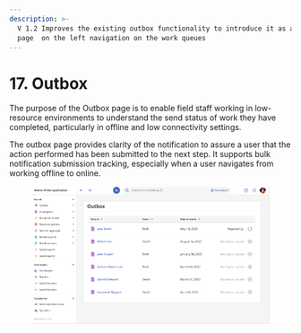 ```yaml
---
description: >-
  V 1.2 Improves the existing outbox functionality to introduce it as a separate
  page  on the left navigation on the work queues
---
```


# 17. Outbox

The purpose of the Outbox page is to enable field staff working in low-resource environments to understand the send status of work they have completed, particularly in offline and low connectivity settings. &#x20;

The outbox page provides clarity of the notification to assure a user that the action performed has been submitted to the next step. It supports bulk notification submission tracking, especially when a user navigates from working offline to online.&#x20;

<figure><img src="../../.gitbook/assets/Screenshot 2023-01-16 at 12.29.09 (1).png" alt=""><figcaption></figcaption></figure>
